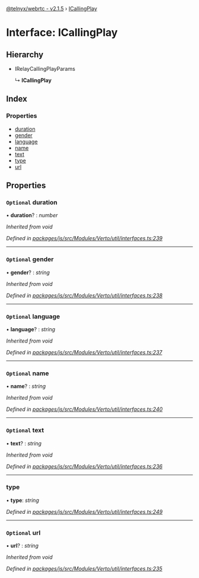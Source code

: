 [@telnyx/webrtc - v2.1.5](../README.md) › [ICallingPlay](icallingplay.md)

# Interface: ICallingPlay

## Hierarchy

* IRelayCallingPlayParams

  ↳ **ICallingPlay**

## Index

### Properties

* [duration](icallingplay.md#optional-duration)
* [gender](icallingplay.md#optional-gender)
* [language](icallingplay.md#optional-language)
* [name](icallingplay.md#optional-name)
* [text](icallingplay.md#optional-text)
* [type](icallingplay.md#type)
* [url](icallingplay.md#optional-url)

## Properties

### `Optional` duration

• **duration**? : *number*

*Inherited from void*

*Defined in [packages/js/src/Modules/Verto/util/interfaces.ts:239](https://github.com/team-telnyx/webrtc/blob/4f15142/packages/js/src/Modules/Verto/util/interfaces.ts#L239)*

___

### `Optional` gender

• **gender**? : *string*

*Inherited from void*

*Defined in [packages/js/src/Modules/Verto/util/interfaces.ts:238](https://github.com/team-telnyx/webrtc/blob/4f15142/packages/js/src/Modules/Verto/util/interfaces.ts#L238)*

___

### `Optional` language

• **language**? : *string*

*Inherited from void*

*Defined in [packages/js/src/Modules/Verto/util/interfaces.ts:237](https://github.com/team-telnyx/webrtc/blob/4f15142/packages/js/src/Modules/Verto/util/interfaces.ts#L237)*

___

### `Optional` name

• **name**? : *string*

*Inherited from void*

*Defined in [packages/js/src/Modules/Verto/util/interfaces.ts:240](https://github.com/team-telnyx/webrtc/blob/4f15142/packages/js/src/Modules/Verto/util/interfaces.ts#L240)*

___

### `Optional` text

• **text**? : *string*

*Inherited from void*

*Defined in [packages/js/src/Modules/Verto/util/interfaces.ts:236](https://github.com/team-telnyx/webrtc/blob/4f15142/packages/js/src/Modules/Verto/util/interfaces.ts#L236)*

___

###  type

• **type**: *string*

*Defined in [packages/js/src/Modules/Verto/util/interfaces.ts:249](https://github.com/team-telnyx/webrtc/blob/4f15142/packages/js/src/Modules/Verto/util/interfaces.ts#L249)*

___

### `Optional` url

• **url**? : *string*

*Inherited from void*

*Defined in [packages/js/src/Modules/Verto/util/interfaces.ts:235](https://github.com/team-telnyx/webrtc/blob/4f15142/packages/js/src/Modules/Verto/util/interfaces.ts#L235)*
